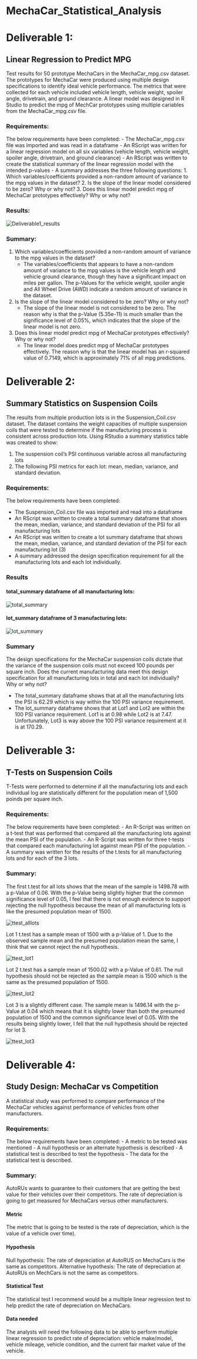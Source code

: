 # MechaCar_Statistical_Analysis

# Deliverable 1:

## Linear Regression to Predict MPG

Test results for 50 prototype MechaCars in the MechaCar_mpg.csv dataset. The prototypes for MechaCar were produced using multiple design specifications to identify ideal vehicle performance. The metrics that were collected for each vehicle included vehicle length, vehicle weight, spoiler angle, drivetrain, and ground clearance. A linear model was designed in R Studio to predict the mpg of MechCar prototypes using multiple cariables from the MechaCar_mpg.csv file.

### Requirements:

The below requirements have been completed:
     -	The MechaCar_mpg.csv file was imported and was read in a dataframe
     -	An RScript was written for a linear regression model on all six variables (vehicle length, vehicle weight, spoiler angle, drivetrain, and ground clearance)
     -	An RScript was written to create the statistical summary of the linear regression model with the intended p-values
     -	A summary addresses the three following questions:
          1.	Which variables/coefficients provided a non-random amount of variance to the mpg values in the dataset?
          2.	Is the slope of the linear model considered to be zero? Why or why not?
          3.	Does this linear model predict mpg of MechaCar prototypes effectively? Why or why not?

### Results:

![Deliverable1_results]( https://github.com/fletchrk/MechaCar_Statistical_Analysis/blob/main/Resources/Deliverable1_results.PNG)

### Summary:

1.	Which variables/coefficients provided a non-random amount of variance to the mpg values in the dataset?
     -	The variables/coefficients that appears to have a non-random amount of variance to the mpg values is the vehicle length and vehicle ground clearance, though they have a significant impact on miles per gallon. The p-Values for the vehicle weight, spoiler angle and All Wheel Drive (AWD) indicate a random amount of variance in the dataset.
2.	Is the slope of the linear model considered to be zero? Why or why not?
     -	The slope of the linear model is not considered to be zero. The reason why is that the p-Value (5.35e-11) is much smaller than the significance level of 0.05%, which indicates that the slope of the linear model is not zero.
3.	Does this linear model predict mpg of MechaCar prototypes effectively? Why or why not?
     -	The linear model does predict mpg of MechaCar prototypes effectively. The reason why is that the linear model has an r-squared value of 0.7149, which is approximately 71% of all mpg predictions.

# Deliverable 2:

## Summary Statistics on Suspension Coils

The results from multiple production lots is in the Suspension_Coil.csv dataset. The dataset contains the weight capacities of multiple suspension coils that were tested to determine if the manufacturing process is consistent across production lots. Using RStudio a summary statistics table was created to show: 
1.	The suspension coil’s PSI continuous variable across all manufacturing lots
2.	The following PSI metrics for each lot: mean, median, variance, and standard deviation.

### Requirements:

The below requirements have been completed:
-	The Suspension_Coil.csv file was imported and read into a dataframe
-	An RScript was written to create a total summary dataframe that shows the mean, median, variance, and standard deviation of the PSI for all manufacturing lots
-	An RScript was written to create a lot summary dataframe that shows the mean, median, variance, and standard deviation of the PSI for each manufacturing lot (3)
-	A summary addressed the design specification requirement for all the manufacturing lots and each lot individually.

### Results

#### total_summary dataframe of all manufacturing lots:
![total_summary]( https://github.com/fletchrk/MechaCar_Statistical_Analysis/blob/main/Resources/total_summary.png)

#### lot_summary dataframe of 3 manufacturing lots:
![lot_summary]( https://github.com/fletchrk/MechaCar_Statistical_Analysis/blob/main/Resources/lot_summary.png)

### Summary

The design specifications for the MechaCar suspension coils dictate that the variance of the suspension coils must not exceed 100 pounds per square inch. Does the current manufacturing data meet this design specification for all manufacturing lots in total and each lot individually? Why or why not?
-	The total_summary dataframe shows that at all the manufacturing lots the PSI is 62.29 which is way within the 100 PSI variance requirement.
-	The lot_summary dataframe shows that at Lot1 and Lot2 are within the 100 PSI variance requirement. Lot1 is at 0.98 while Lot2 is at 7.47. Unfortunately, Lot3 is way above the 100 PSI variance requirement at it is at 170.29. 

# Deliverable 3:

## T-Tests on Suspension Coils

T-Tests were performed to determine if all the manufacturing lots and each individual log are statistically different for the population mean of 1,500 poinds per square inch.

### Requirements:

The below requirements have been completed:
     -	An R-Script was written on a t-test that was performed that compared all the manufacturing lots against the mean PSI of the population.
     -	An R-Script was written for three t-tests that compared each manufacturing lot against mean PSI of the population.
     -	A summary was written for the results of the t.tests for all manufacturing lots and for each of the 3 lots.

### Summary:

The first t.test for all lots shows that the mean of the sample is 1498.78 with a p-Value of 0.06. With the p-Value being slightly higher that the common significance level of 0.05, I feel that there is not enough evidence to support rejecting the null hypothesis because the mean of all manufacturing lots is like the presumed population mean of 1500.

![ttest_alllots]( https://github.com/fletchrk/MechaCar_Statistical_Analysis/blob/main/Resources/ttest_alllots.png)

Lot 1 t.test has a sample mean of 1500 with a p-Value of 1. Due to the observed sample mean and the presumed population mean the same, I think that we cannot reject the null hypothesis.

![ttest_lot1](https://github.com/fletchrk/MechaCar_Statistical_Analysis/blob/main/Resources/ttest_lot1.png)

Lot 2 t.test has a sample mean of 1500.02 with a p-Value of 0.61. The null hypothesis should not be rejected as the sample mean is 1500 which is the same as the presumed population of 1500.

![ttest_lot2](https://github.com/fletchrk/MechaCar_Statistical_Analysis/blob/main/Resources/ttest_lot2.png)

Lot 3 is a slightly different case. The sample mean is 1496.14 with the p-Value at 0.04 which means that it is slightly lower than both the presumed population of 1500 and the common significance level of 0.05. With the results being slightly lower, I fell that the null hypothesis should be rejected for lot 3.

![ttest_lot3]( https://github.com/fletchrk/MechaCar_Statistical_Analysis/blob/main/Resources/ttest_lot3.png)

# Deliverable 4:

## Study Design: MechaCar vs Competition

A statistical study was performed to compare performance of the MechaCar vehicles against performance of vehicles from other manufacturers.

### Requirements:

The below requirements have been completed:
     -	A metric to be tested was mentioned
     -	A null hypothesis or an alternate hypothesis is described
     -	A statistical test is described to test the hypothesis
     -	The data for the statistical test is described.

### Summary:

AutoRUs wants to guarantee to their customers that are getting the best value for their vehicles over their competitors. The rate of depreciation is going to get measured for MechaCars versus other manufacturers.

#### Metric

The metric that is going to be tested is the rate of depreciation, which is the value of a vehicle over time).

#### Hypothesis

Null hypothesis: The rate of depreciation at AutoRUS on MechaCars is the same as competitors.
Alternative hypothesis: The rate of depreciation at AutoRUs on MechCars is not the same as competitors.

#### Statistical Test

The statistical test I recommend would be a multiple linear regression test to help predict the rate of depreciation on MechaCars.

#### Data needed

The analysts will need the following data to be able to perform multiple linear regression to predict rate of depreciation: vehicle make/model, vehicle mileage, vehicle condition, and the current fair market value of the vehicle.
